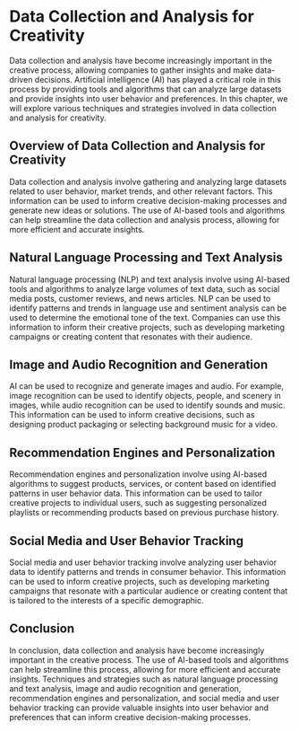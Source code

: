 Data Collection and Analysis for Creativity
===========================================

Data collection and analysis have become increasingly important in the creative process, allowing companies to gather insights and make data-driven decisions. Artificial intelligence (AI) has played a critical role in this process by providing tools and algorithms that can analyze large datasets and provide insights into user behavior and preferences. In this chapter, we will explore various techniques and strategies involved in data collection and analysis for creativity.

Overview of Data Collection and Analysis for Creativity
-------------------------------------------------------

Data collection and analysis involve gathering and analyzing large datasets related to user behavior, market trends, and other relevant factors. This information can be used to inform creative decision-making processes and generate new ideas or solutions. The use of AI-based tools and algorithms can help streamline the data collection and analysis process, allowing for more efficient and accurate insights.

Natural Language Processing and Text Analysis
---------------------------------------------

Natural language processing (NLP) and text analysis involve using AI-based tools and algorithms to analyze large volumes of text data, such as social media posts, customer reviews, and news articles. NLP can be used to identify patterns and trends in language use and sentiment analysis can be used to determine the emotional tone of the text. Companies can use this information to inform their creative projects, such as developing marketing campaigns or creating content that resonates with their audience.

Image and Audio Recognition and Generation
------------------------------------------

AI can be used to recognize and generate images and audio. For example, image recognition can be used to identify objects, people, and scenery in images, while audio recognition can be used to identify sounds and music. This information can be used to inform creative decisions, such as designing product packaging or selecting background music for a video.

Recommendation Engines and Personalization
------------------------------------------

Recommendation engines and personalization involve using AI-based algorithms to suggest products, services, or content based on identified patterns in user behavior data. This information can be used to tailor creative projects to individual users, such as suggesting personalized playlists or recommending products based on previous purchase history.

Social Media and User Behavior Tracking
---------------------------------------

Social media and user behavior tracking involve analyzing user behavior data to identify patterns and trends in consumer behavior. This information can be used to inform creative projects, such as developing marketing campaigns that resonate with a particular audience or creating content that is tailored to the interests of a specific demographic.

Conclusion
----------

In conclusion, data collection and analysis have become increasingly important in the creative process. The use of AI-based tools and algorithms can help streamline this process, allowing for more efficient and accurate insights. Techniques and strategies such as natural language processing and text analysis, image and audio recognition and generation, recommendation engines and personalization, and social media and user behavior tracking can provide valuable insights into user behavior and preferences that can inform creative decision-making processes.
